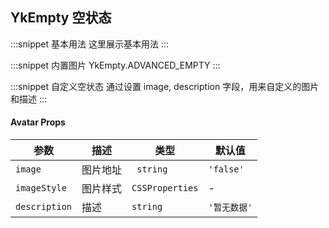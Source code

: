## YkEmpty 空状态

:::snippet
基本用法
这里展示基本用法
<EmptyPrimary/>
:::

:::snippet
内置图片
YkEmpty.ADVANCED_EMPTY
<EmptyAdvanced/>
:::

:::snippet
自定义空状态
通过设置 image, description 字段，用来自定义的图片和描述
<EmptyCustom/>
:::

#### Avatar Props

| 参数          | 描述     | 类型            | 默认值       |
| ------------- | -------- | --------------- | ------------ |
| `image`       | 图片地址 | ` string`       | `'false'`    |
| `imageStyle`  | 图片样式 | `CSSProperties` | -            |
| `description` | 描述     | `string`        | `'暂无数据'` |

